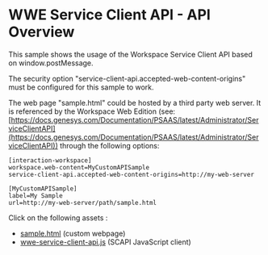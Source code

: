 # WWE Service Client API - API Overview

This sample shows the usage of the Workspace Service Client API based on window.postMessage.

The security option "service-client-api.accepted-web-content-origins" must be configured for this sample to work.

The web page "sample.html" could be hosted by a third party web server.
It is referenced by the Workspace Web Edition (see: [https://docs.genesys.com/Documentation/PSAAS/latest/Administrator/ServiceClientAPI](https://docs.genesys.com/Documentation/PSAAS/latest/Administrator/ServiceClientAPI)) through the following options:

```
[interaction-workspace]
workspace.web-content=MyCustomAPISample
service-client-api.accepted-web-content-origins=http://my-web-server

[MyCustomAPISample]
label=My Sample
url=http://my-web-server/path/sample.html
```

Click on the following assets :

- [sample.html](./sample.html) (custom webpage)
- [wwe-service-client-api.js](./wwe-service-client-api.js) (SCAPI JavaScript client)
